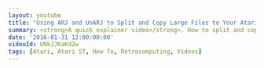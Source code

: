 ```yaml
---
layout: youtube
title: "Using ARJ and UnARJ to Split and Copy Large Files to Your Atari ST in Chunks"
summary: <strong>A quick explainer video</strong>. How to split and copy large files to Your Atari ST in chunks.
date: '2016-01-31 12:00:00:00'
videoId: UNkJJKaKd2w
tags: [Atari, Atari ST, How To, Retrocomputing, Videos]
---
```



